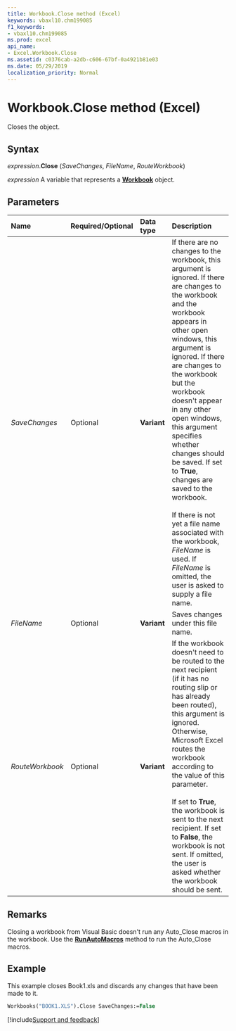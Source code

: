 ```yaml
---
title: Workbook.Close method (Excel)
keywords: vbaxl10.chm199085
f1_keywords:
- vbaxl10.chm199085
ms.prod: excel
api_name:
- Excel.Workbook.Close
ms.assetid: c0376cab-a2db-c606-67bf-0a4921b81e03
ms.date: 05/29/2019
localization_priority: Normal
---
```



# Workbook.Close method (Excel)

Closes the object.


## Syntax

_expression_.**Close** (_SaveChanges_, _FileName_, _RouteWorkbook_)

_expression_ A variable that represents a **[Workbook](Excel.Workbook.md)** object.


## Parameters

|Name|Required/Optional|Data type|Description|
|:-----|:-----|:-----|:-----|
| _SaveChanges_|Optional| **Variant**|If there are no changes to the workbook, this argument is ignored. If there are changes to the workbook and the workbook appears in other open windows, this argument is ignored. If there are changes to the workbook but the workbook doesn't appear in any other open windows, this argument specifies whether changes should be saved. If set to **True**, changes are saved to the workbook.<br/><br/>If there is not yet a file name associated with the workbook, _FileName_ is used. If _FileName_ is omitted, the user is asked to supply a file name.|
| _FileName_|Optional| **Variant**|Saves changes under this file name.|
| _RouteWorkbook_|Optional| **Variant**|If the workbook doesn't need to be routed to the next recipient (if it has no routing slip or has already been routed), this argument is ignored. Otherwise, Microsoft Excel routes the workbook according to the value of this parameter.<br/><br/>If set to **True**, the workbook is sent to the next recipient. If set to **False**, the workbook is not sent. If omitted, the user is asked whether the workbook should be sent.|

## Remarks

Closing a workbook from Visual Basic doesn't run any Auto_Close macros in the workbook. Use the **[RunAutoMacros](Excel.Workbook.RunAutoMacros.md)** method to run the Auto_Close macros.


## Example

This example closes Book1.xls and discards any changes that have been made to it.

```vb
Workbooks("BOOK1.XLS").Close SaveChanges:=False
```



[!include[Support and feedback](~/includes/feedback-boilerplate.md)]
